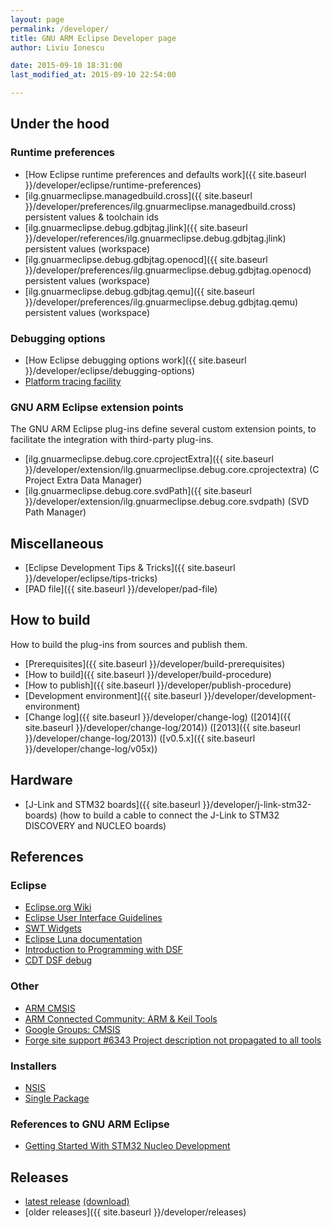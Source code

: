 ```yaml
---
layout: page
permalink: /developer/
title: GNU ARM Eclipse Developer page
author: Liviu Ionescu

date: 2015-09-10 18:31:00
last_modified_at: 2015-09-10 22:54:00

---
```


## Under the hood

### Runtime preferences

* [How Eclipse runtime preferences and defaults work]({{ site.baseurl }}/developer/eclipse/runtime-preferences)
* [ilg.gnuarmeclipse.managedbuild.cross]({{ site.baseurl }}/developer/preferences/ilg.gnuarmeclipse.managedbuild.cross) persistent values & toolchain ids
* [ilg.gnuarmeclipse.debug.gdbjtag.jlink]({{ site.baseurl }}/developer/references/ilg.gnuarmeclipse.debug.gdbjtag.jlink) persistent values (workspace)
* [ilg.gnuarmeclipse.debug.gdbjtag.openocd]({{ site.baseurl }}/developer/preferences/ilg.gnuarmeclipse.debug.gdbjtag.openocd) persistent values (workspace)
* [ilg.gnuarmeclipse.debug.gdbjtag.qemu]({{ site.baseurl }}/developer/preferences/ilg.gnuarmeclipse.debug.gdbjtag.qemu) persistent values (workspace)

### Debugging options

* [How Eclipse debugging options work]({{ site.baseurl }}/developer/eclipse/debugging-options)
* [Platform tracing facility](https://wiki.eclipse.org/FAQ_How_do_I_use_the_platform_debug_tracing_facility)

### GNU ARM Eclipse extension points

The GNU ARM Eclipse plug-ins define several custom extension points, to facilitate the integration with third-party plug-ins.

* [ilg.gnuarmeclipse.debug.core.cprojectExtra]({{ site.baseurl }}/developer/extension/ilg.gnuarmeclipse.debug.core.cprojectextra) (C Project Extra Data Manager)
* [ilg.gnuarmeclipse.debug.core.svdPath]({{ site.baseurl }}/developer/extension/ilg.gnuarmeclipse.debug.core.svdpath) (SVD Path Manager)

## Miscellaneous

* [Eclipse Development Tips & Tricks]({{ site.baseurl }}/developer/eclipse/tips-tricks)
* [PAD file]({{ site.baseurl }}/developer/pad-file)

## How to build

How to build the plug-ins from sources and publish them.

* [Prerequisites]({{ site.baseurl }}/developer/build-prerequisites)
* [How to build]({{ site.baseurl }}/developer/build-procedure)
* [How to publish]({{ site.baseurl }}/developer/publish-procedure)
* [Development environment]({{ site.baseurl }}/developer/development-environment)
* [Change log]({{ site.baseurl }}/developer/change-log) ([2014]({{ site.baseurl }}/developer/change-log/2014)) ([2013]({{ site.baseurl }}/developer/change-log/2013)) ([v0.5.x]({{ site.baseurl }}/developer/change-log/v05x))

## Hardware

* [J-Link and STM32 boards]({{ site.baseurl }}/developer/j-link-stm32-boards) (how to build a cable to connect the J-Link to STM32 DISCOVERY and NUCLEO boards)

## References

### Eclipse

*   [Eclipse.org Wiki](http://wiki.eclipse.org/Main_Page)
*   [Eclipse User Interface Guidelines](http://wiki.eclipse.org/User_Interface_Guidelines)
*   [SWT Widgets](http://www.eclipse.org/swt/widgets/)
*   [Eclipse Luna documentation](http://help.eclipse.org/luna/index.jsp)
*   [Introduction to Programming with DSF](http://help.eclipse.org/luna/topic/org.eclipse.cdt.doc.isv/guide/dsf/intro/dsf_programming_intro.html)
*   [CDT DSF debug](http://wiki.eclipse.org/CDT/cdt-debug-dsf-gdb-extensibility)

### Other

*   [ARM CMSIS](http://www.keil.com/pack/doc/cmsis/General/html/index.html)
*   [ARM Connected Community: ARM & Keil Tools](http://community.arm.com/groups/tools/blog)
*   [Google Groups: CMSIS](https://groups.google.com/forum/#!forum/cmsis)
*   [Forge site support \#6343 Project description not propagated to all tools](https://sourceforge.net/p/forge/site-support/6343/)

### Installers

*   [NSIS](http://nsis.sourceforge.net/Main_Page)
*   [Single Package](http://blogs.msdn.com/b/windows_installer_team/archive/2009/09/02/authoring-a-single-package-for-per-user-or-per-machine-installation-context-in-windows-7.aspx)


### References to GNU ARM Eclipse

- [Getting Started With STM32 Nucleo Development](http://www.amazon.com/Getting-Started-STM32-Nucleo-Development-ebook/dp/B00WBU4BPW)

## Releases

* [latest release](Release-v2.9.3-201508190739) [(download)](https://github.com/gnuarmeclipse/gnuarmeclipse/releases/tag/v2.9.3-201508190739)
* [older releases]({{ site.baseurl }}/developer/releases)

